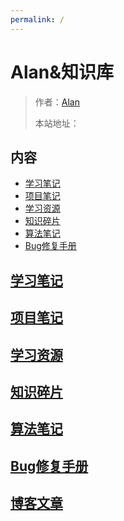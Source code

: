 ```yaml
---
permalink: /
---
```


# Alan&知识库

>
> 作者：[Alan]()
>
> 本站地址：[]()

## 内容

- [学习笔记](/学习笔记)
- [项目笔记](/项目开发)
- [学习资源](/学习资源)
- [知识碎片](/知识碎片)
- [算法笔记](/算法)
- [Bug修复手册](/修复手册)

## [学习笔记](/学习笔记)

## [项目笔记](/项目开发)

## [学习资源](/学习资源)

## [知识碎片](/知识碎片)

## [算法笔记](/算法)

## [Bug修复手册](/修复手册)

## [博客文章](/博客文章)